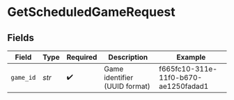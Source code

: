 # GetScheduledGameRequest


## Fields

| Field                                | Type                                 | Required                             | Description                          | Example                              |
| ------------------------------------ | ------------------------------------ | ------------------------------------ | ------------------------------------ | ------------------------------------ |
| `game_id`                            | *str*                                | :heavy_check_mark:                   | Game identifier (UUID format)        | f665fc10-311e-11f0-b670-ae1250fadad1 |